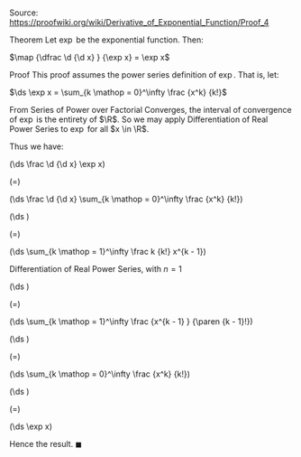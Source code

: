 # 

Source: https://proofwiki.org/wiki/Derivative_of_Exponential_Function/Proof_4

Theorem
Let $\exp$ be the exponential function.
Then:

$\map {\dfrac \d {\d x} } {\exp x} = \exp x$


Proof
This proof assumes the power series definition of $\exp$.
That is, let:

$\ds \exp x = \sum_{k \mathop = 0}^\infty \frac {x^k} {k!}$

From Series of Power over Factorial Converges, the interval of convergence of $\exp$ is the entirety of $\R$.
So we may apply Differentiation of Real Power Series to $\exp$ for all $x \in \R$.

Thus we have:














\(\ds \frac \d {\d x} \exp x\)

\(=\)







\(\ds \frac \d {\d x} \sum_{k \mathop = 0}^\infty \frac {x^k} {k!}\)




















\(\ds \)

\(=\)







\(\ds \sum_{k \mathop = 1}^\infty \frac k {k!} x^{k - 1}\)





Differentiation of Real Power Series, with $n = 1$














\(\ds \)

\(=\)







\(\ds \sum_{k \mathop = 1}^\infty \frac {x^{k - 1} } {\paren {k - 1}!}\)




















\(\ds \)

\(=\)







\(\ds \sum_{k \mathop = 0}^\infty \frac {x^k} {k!}\)




















\(\ds \)

\(=\)







\(\ds \exp x\)










Hence the result.
$\blacksquare$





